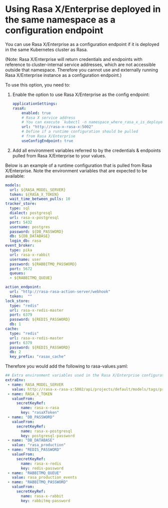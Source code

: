 # Using Rasa X/Enterprise deployed in the same namespace as a configuration endpoint

You can use Rasa X/Enterprise as a configuration endpoint if it is deployed in the same Kubernetes cluster as Rasa.

(Note: Rasa X/Enterprise will return credentials and endpoints with reference to cluster-internal service addresses, which are not accessible outside that namespace. Therefore you cannot use and externally running Rasa X/Enterprise instance as a configuration endpoint.)

To use this option, you need to:

1) Enable the option to use Rasa X/Enterprise as the config endpoint:

    ```yaml
    applicationSettings:
    rasaX:
        enabled: true
        # Rasa X service address
        # You can execute `kubectl -n namespace_where_rasa_x_is_deployed get svc` in order to see a list of services
        url: "http://rasa-x-rasa-x:5002"
        # Define if a runtime configuration should be pulled
        # from Rasa X/Enterprise
        useConfigEndpoint: true
    ```

2) Add all environment variables referred to by the credentials & endpoints pulled from Rasa X/Enterprise to your values.

Below is an example of a runtime configuration that is pulled from Rasa X/Enterprise. Note the environment variables that are expected to be available:

```yaml
models:
  url: ${RASA_MODEL_SERVER}
  token: ${RASA_X_TOKEN}
  wait_time_between_pulls: 10
tracker_store:
  type: sql
  dialect: postgresql
  url: rasa-x-postgresql
  port: 5432
  username: postgres
  password: ${DB_PASSWORD}
  db: ${DB_DATABASE}
  login_db: rasa
event_broker:
  type: pika
  url: rasa-x-rabbit
  username: user
  password: ${RABBITMQ_PASSWORD}
  port: 5672
  queues:
  - ${RABBITMQ_QUEUE}

action_endpoint:
  url: "http://rasa-rasa-action-server/webhook"
  token:  ""
lock_store:
  type: "redis"
  url: rasa-x-redis-master
  port: 6379
  password: ${REDIS_PASSWORD}
  db: 1
cache:
  type: "redis"
  url: rasa-x-redis-master
  port: 6379
  password: ${REDIS_PASSWORD}
  db: 2
  key_prefix: "rasax_cache"
```

Therefore you would add the following to rasa-values.yaml:

```yaml
## Extra environment variables used in the Rasa X/Enterprise configuration
extraEnv:
 - name: RASA_MODEL_SERVER
   value: http://rasa-x-rasa-x:5002/api/projects/default/models/tags/production
 - name: RASA_X_TOKEN
   valueFrom:
     secretKeyRef:
       name: rasa-x-rasa
       key: "rasaXToken"
 - name: "DB_PASSWORD"
   valueFrom:
     secretKeyRef:
       name: rasa-x-postgresql
       key: postgresql-password
 - name: "DB_DATABASE"
   value: "rasa_production"
 - name: "REDIS_PASSWORD"
   valueFrom:
     secretKeyRef:
       name: rasa-x-redis
       key: redis-password
 - name: "RABBITMQ_QUEUE"
   value: rasa_production_events
 - name: "RABBITMQ_PASSWORD"
   valueFrom:
     secretKeyRef:
       name: rasa-x-rabbit
       key: rabbitmq-password
```

